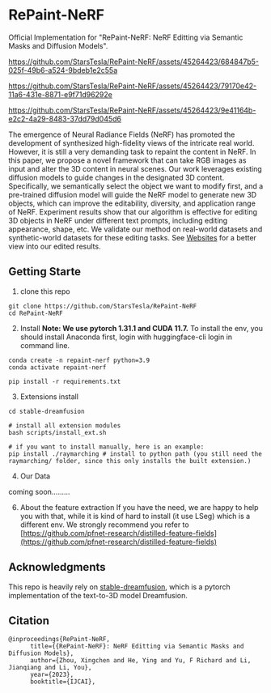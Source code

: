 # RePaint-NeRF
Official Implementation for "RePaint-NeRF: NeRF Editting via Semantic Masks and Diffusion Models".



https://github.com/StarsTesla/RePaint-NeRF/assets/45264423/684847b5-025f-49b6-a524-9bdeb1e2c55a


https://github.com/StarsTesla/RePaint-NeRF/assets/45264423/79170e42-11a6-431e-8871-e9f71d96292e



https://github.com/StarsTesla/RePaint-NeRF/assets/45264423/9e41164b-e2c2-4a29-8483-37dd79d045d6



The emergence of Neural Radiance Fields (NeRF) has promoted the development of synthesized high-fidelity views of the intricate real world. However, it is still a very demanding task to repaint the content in NeRF. In this paper, we propose a novel framework that can take RGB images as input and alter the 3D content in neural scenes. Our work
leverages existing diffusion models to guide changes in the designated 3D content.
Specifically, we semantically select
the object we want to modify first, and a pre-trained diffusion model will guide the NeRF
model to generate new 3D
objects, which can improve the editability, diversity, and application range of NeRF.
Experiment results show that our
algorithm is effective for editing 3D objects in NeRF under different text prompts,
including editing appearance, shape,
etc. We validate our method on real-world datasets and synthetic-world datasets for these
editing tasks. See
[Websites](https://repaintnerf.github.io) for a better view into our edited results.

## Getting Starte
1. clone this repo
```
git clone https://github.com/StarsTesla/RePaint-NeRF
cd RePaint-NeRF
```
2. Install
**Note: We use pytorch 1.31.1 and CUDA 11.7.**
To install the env, you should install Anaconda first, login with huggingface-cli login in command line.
```
conda create -n repaint-nerf python=3.9
conda activate repaint-nerf

pip install -r requirements.txt
```

3. Extensions install
```
cd stable-dreamfusion

# install all extension modules
bash scripts/install_ext.sh

# if you want to install manually, here is an example:
pip install ./raymarching # install to python path (you still need the raymarching/ folder, since this only installs the built extension.)
```
4. Our Data
   
coming soon.........

6. About the feature extraction
If you have the need, we are happy to help you with that, while it is kind of hard to install (it use LSeg) which is a different env.
We strongly recommend you refer to [https://github.com/pfnet-research/distilled-feature-fields](https://github.com/pfnet-research/distilled-feature-fields)


## Acknowledgments
This repo is heavily rely on [stable-dreamfusion](https://github.com/ashawkey/stable-dreamfusion), which is a pytorch implementation of the text-to-3D model Dreamfusion.

## Citation

```
@inproceedings{RePaint-NeRF,
      title={{RePaint-NeRF}: NeRF Editting via Semantic Masks and Diffusion Models}, 
      author={Zhou, Xingchen and He, Ying and Yu, F Richard and Li, Jianqiang and Li, You},
      year={2023},
      booktitle={IJCAI},
```
